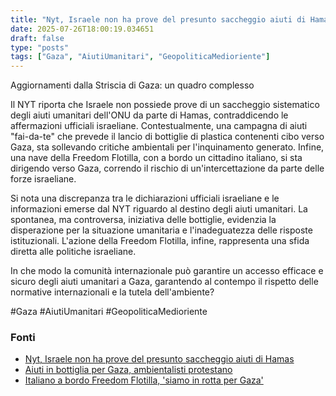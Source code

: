 ```yaml
---
title: "Nyt, Israele non ha prove del presunto saccheggio aiuti di Hamas"
date: 2025-07-26T18:00:19.034651
draft: false
type: "posts"
tags: ["Gaza", "AiutiUmanitari", "GeopoliticaMedioriente"]
---
```


Aggiornamenti dalla Striscia di Gaza: un quadro complesso

Il NYT riporta che Israele non possiede prove di un saccheggio sistematico degli aiuti umanitari dell'ONU da parte di Hamas, contraddicendo le affermazioni ufficiali israeliane.  Contestualmente, una campagna di aiuti "fai-da-te"  che prevede il lancio di bottiglie di plastica contenenti cibo verso Gaza, sta sollevando critiche ambientali per l'inquinamento generato.  Infine, una nave della Freedom Flotilla, con a bordo un cittadino italiano, si sta dirigendo verso Gaza, correndo il rischio di un'intercettazione da parte delle forze israeliane.

Si nota una discrepanza tra le dichiarazioni ufficiali israeliane e le informazioni emerse dal NYT riguardo al destino degli aiuti umanitari.  La spontanea, ma controversa, iniziativa delle bottiglie, evidenzia la disperazione per la situazione umanitaria e l'inadeguatezza delle risposte istituzionali. L'azione della Freedom Flotilla, infine, rappresenta una sfida diretta alle politiche israeliane.

In che modo la comunità internazionale può garantire un accesso efficace e sicuro degli aiuti umanitari a Gaza, garantendo al contempo il rispetto delle normative internazionali e la tutela dell'ambiente?


#Gaza #AiutiUmanitari #GeopoliticaMedioriente


### Fonti
- [Nyt, Israele non ha prove del presunto saccheggio aiuti di Hamas](https://www.ansa.it/sito/notizie/topnews/2025/07/26/nyt-israele-non-ha-prove-del-presunto-saccheggio-aiuti-di-hamas_b4ccf01f-fc56-4ee1-9ba3-58880fc8ff4a.html)
- [Aiuti in bottiglia per Gaza, ambientalisti protestano](https://www.ansa.it/sito/notizie/topnews/2025/07/26/aiuti-in-bottiglia-per-gaza-ambientalisti-protestano_cd201821-89ec-4d2a-a1b4-a5afc180e860.html)
- [Italiano a bordo Freedom Flotilla, 'siamo in rotta per Gaza'](https://www.ansa.it/sito/notizie/topnews/2025/07/26/italiano-a-bordo-freedom-flotilla-siamo-in-rotta-per-gaza_229fe880-6c79-40be-a328-46a35de8cf0f.html)
